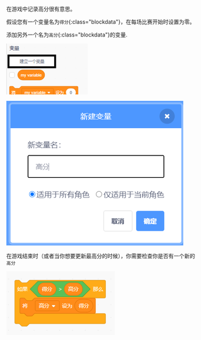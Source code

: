 在游戏中记录高分很有意思。

假设您有一个变量名为`得分`{:class="blockdata"}，在每场比赛开始时设置为零。

添加另外一个名为`高分`{:class="blockdata"}的变量.

![“添加变量”高亮显示的变量菜单](images/make-variable-annotated.png)

![新变量弹出框，高分为变量名](images/make-high-score-variable.png)

在游戏结束时（或者当你想要更新最高分的时候），你需要检查你是否有一个新的`高分`

![将最高分设为当前分的代码块](images/check-for-high-score.png)